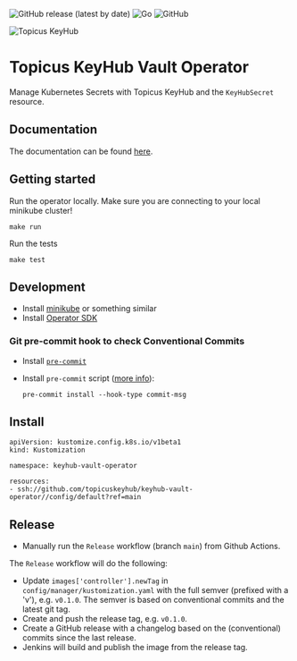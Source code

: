 ![GitHub release (latest by date)](https://img.shields.io/github/v/release/topicuskeyhub/keyhub-vault-operator)
![Go](https://img.shields.io/github/go-mod/go-version/topicuskeyhub/keyhub-vault-operator)
![GitHub](https://img.shields.io/github/license/topicuskeyhub/keyhub-vault-operator)

![Topicus KeyHub](assets/keyhub.png)

# Topicus KeyHub Vault Operator
Manage Kubernetes Secrets with Topicus KeyHub and the `KeyHubSecret` resource.

## Documentation
The documentation can be found [here](https://topicuskeyhub.github.io/keyhub-vault-operator/).

## Getting started
Run the operator locally. Make sure you are connecting to your local minikube cluster!
```
make run
```

Run the tests
```
make test
```

## Development
- Install [minikube](https://minikube.sigs.k8s.io/docs/) or something similar
- Install [Operator SDK](https://sdk.operatorframework.io/)

### Git pre-commit hook to check Conventional Commits
- Install [`pre-commit`](https://pre-commit.com/#install)
- Install `pre-commit` script ([more info](https://github.com/compilerla/conventional-pre-commit)):

  ```console
  pre-commit install --hook-type commit-msg
  ```

## Install
```
apiVersion: kustomize.config.k8s.io/v1beta1
kind: Kustomization

namespace: keyhub-vault-operator

resources:
- ssh://github.com/topicuskeyhub/keyhub-vault-operator//config/default?ref=main
```

## Release
- Manually run the `Release` workflow (branch `main`) from Github Actions.

The `Release` workflow will do the following:
- Update `images['controller'].newTag` in `config/manager/kustomization.yaml` with the full semver (prefixed with a 'v'), e.g. `v0.1.0`. The semver is based on conventional commits and the latest git tag.
- Create and push the release tag, e.g. `v0.1.0`.
- Create a GitHub release with a changelog based on the (conventional) commits since the last release.
- Jenkins will build and publish the image from the release tag.
